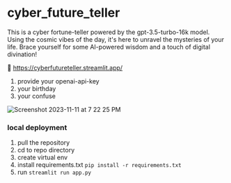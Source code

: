 # cyber_future_teller
This is a cyber fortune-teller powered by the gpt-3.5-turbo-16k model. Using the cosmic vibes of the day, it's here to unravel the mysteries of your life. Brace yourself for some AI-powered wisdom and a touch of digital divination!

:link: https://cyberfutureteller.streamlit.app/

1. provide your openai-api-key
2. your birthday
3. your confuse 

![Screenshot 2023-11-11 at 7 22 25 PM](https://github.com/wurongronga/cyber_future_teller/assets/81877065/9ce5899b-d17b-4392-ac50-33cb67a5be68)

### local deployment
1. pull the repository
2. cd to repo directory
3. create virtual env
4. install requirements.txt `pip install -r requirements.txt`
5. run `streamlit run app.py`
